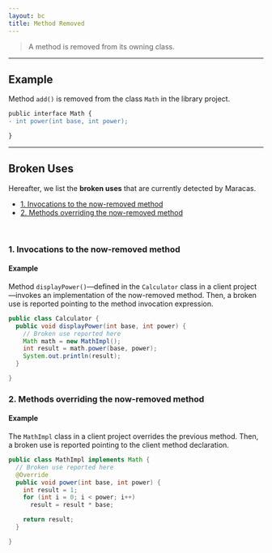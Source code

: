 ```yaml
---
layout: bc
title: Method Removed
---
```


> A method is removed from its owning class.

---

## Example
Method `add()` is removed from the class `Math` in the library project.

```diff
public interface Math {
- int power(int base, int power);

}
```

---

## Broken Uses
Hereafter, we list the **broken uses** that are currently detected by Maracas.

- [1. Invocations to the now-removed method](#case-1)
- [2. Methods overriding the now-removed method](#case-2)

<br>

### 1. Invocations to the now-removed method <a name="case-1"></a>
#### Example
Method `displayPower()`—defined in the `Calculator` class in a client project—invokes an implementation of the now-removed method.
Then, a broken use is reported pointing to the method invocation expression.

```java
public class Calculator {
  public void displayPower(int base, int power) {
    // Broken use reported here
    Math math = new MathImpl();
    int result = math.power(base, power);
    System.out.println(result);
  }

}
```


### 2. Methods overriding the now-removed method <a name="case-1"></a>
#### Example
The `MathImpl` class in a client project overrides the previous method.
Then, a broken use is reported pointing to the client method declaration.

```java
public class MathImpl implements Math {
  // Broken use reported here
  @Override
  public void power(int base, int power) {
    int result = 1;
    for (int i = 0; i < power; i++)
      result = result * base;

    return result;
  }

}
```
